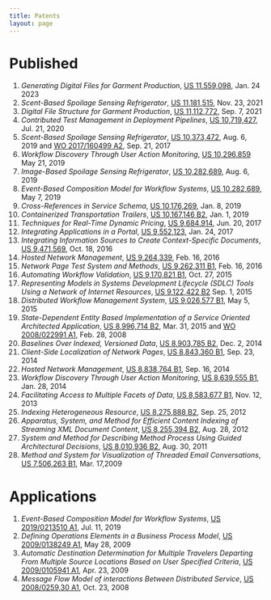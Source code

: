 ```yaml
---
title: Patents
layout: page
---
```


# Published

1. _Generating Digital Files for Garment Production_, [US 11,559,098](assets/doc/patents/US11559098.pdf), Jan. 24 2023
1. _Scent-Based Spoilage Sensing Refrigerator_, [US 11,181,515](assets/doc/patents/US11181515.pdf), Nov. 23, 2021
1. _Digital File Structure for Garment Production_, [US 11,112,772](assets/doc/patents/US11112772.pdf), Sep. 7, 2021
1. _Contributed Test Management in Deployment Pipelines_, [US 10,719,427](assets/doc/patents/US10719427.pdf), Jul. 21, 2020
1. _Scent-Based Spoilage Sensing Refrigerator_, [US 10,373,472](assets/doc/patents/US10373472.pdf), Aug. 6, 2019 and [WO 2017/160499 A2](assets/doc/patents/WO2017160499A2.pdf), Sep. 21, 2017
1. _Workflow Discovery Through User Action Monitoring_, [US 10,296,859](assets/doc/patents/US10296859.pdf) May 21, 2019
1. _Image-Based Spoilage Sensing Refrigerator_, [US 10,282,689](assets/doc/patents/US10282689.pdf), Aug. 6, 2019
1. _Event-Based Composition Model for Workflow Systems_, [US 10,282,689](assets/doc/patents/US10282689.pdf), May 7, 2019
1. _Cross-References in Service Schema_, [US 10,176,269](assets/doc/patents/US10176269.pdf), Jan. 8, 2019
1. _Containerized Transportation Trailers_, [US 10,167,146 B2](assets/doc/patents/US10167146.pdf), Jan. 1, 2019
1. _Techniques for Real-Time Dynamic Pricing_, [US 9,684,914](assets/doc/patents/US9684914.pdf), Jun. 20, 2017
1. _Integrating Applications in a Portal_, [US 9,552,123](assets/doc/patents/US9552123.pdf), Jan. 24, 2017
1. _Integrating Information Sources to Create Context-Specific Documents_, [US 9,471,569](assets/doc/patents/US9471569.pdf), Oct. 18, 2016
1. _Hosted Network Management_, [US 9,264,339](assets/doc/patents/US9264339.pdf),  Feb. 16, 2016
1. _Network Page Test System and Methods_, [US 9,262,311 B1](assets/doc/patents/US9262311.pdf), Feb. 16, 2016
1. _Automating Workflow Validation_, [US 9,170,821 B1](assets/doc/patents/US9170821.pdf), Oct. 27, 2015
1. _Representing Models in Systems Development Lifecycle (SDLC) Tools Using a Network of Internet Resources_, [US 9,122,422 B2](assets/doc/patents/US9122422.pdf) Sep. 1, 2015
1. _Distributed Workflow Management System_, [US 9,026,577 B1](assets/doc/patents/US9026577.pdf), May 5, 2015
1. _State-Dependent Entity Based Implementation of a Service Oriented Architected Application_, [US 8,996,714 B2](assets/doc/patents/US8996714.pdf), Mar. 31, 2015 and [WO 2008/022991 A1](assets/doc/patents/WO2008022991A1.pdf), Feb. 28, 2008
1. _Baselines Over Indexed, Versioned Data_, [US 8,903,785 B2](assets/doc/patents/US8903785.pdf), Dec. 2, 2014
1. _Client-Side Localization of Network Pages_, [US 8,843,360 B1](assets/doc/patents/US8843360.pdf), Sep. 23, 2014
1. _Hosted Network Management_, [US 8,838,764 B1](assets/doc/patents/US8838764.pdf), Sep. 16, 2014
1. _Workflow Discovery Through User Action Monitoring_, [US 8,639,555 B1](assets/doc/patents/US8639555.pdf), Jan. 28, 2014
1. _Facilitating Access to Multiple Facets of Data_, [US 8,583,677 B1](assets/doc/patents/US8583677.pdf), Nov. 12, 2013
1. _Indexing Heterogeneous Resource_, [US 8,275,888 B2](assets/doc/patents/US8275888.pdf), Sep. 25, 2012
1. _Apparatus, System, and Method for Efficient Content Indexing of Streaming XML Document Content_, [US 8,255,394 B2](assets/doc/patents/US8255394.pdf), Aug. 28, 2012
1. _System and Method for Describing Method Process Using Guided Architectural Decisions_, [US 8,010,936 B2](assets/doc/patents/US8010936.pdf), Aug. 30, 2011
1. _Method and System for Visualization of Threaded Email Conversations_, [US 7,506,263 B1](assets/doc/patents/US7506263.pdf), Mar. 17,2009


# Applications

1. _Event-Based Composition Model for Workflow Systems_, [US 2019/0213510 A1](assets/doc/patents/US20190213510A1.pdf), Jul. 11, 2019
1. _Defining Operations Elements in a Business Process Model_, [US 2009/0138249 A1](assets/doc/patents/US20090138249A1.pdf), May 28, 2009
1. _Automatic Destination Determination for Multiple Travelers Departing From Multiple Source Locations Based on User Specified Criteria_, [US 2009/0105941 A1](assets/doc/patents/US20090105941A1.pdf), Apr. 23, 2009
1. _Message Flow Model of interactions Between Distributed Service_, [US 2008/0259,30 A1](assets/doc/patents/US20080259930A1.pdf), Oct. 23, 2008
